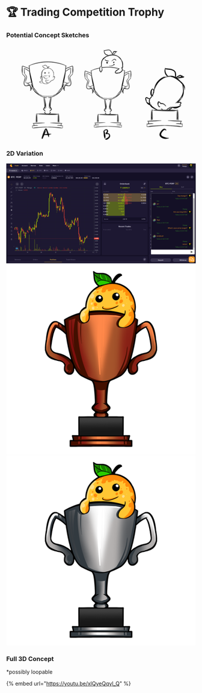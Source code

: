 # 🏆 Trading Competition Trophy

### Potential Concept Sketches

![](<../../.gitbook/assets/image (6).png>)

### 2D Variation

![](<../../.gitbook/assets/image (12) (1).png>)![](<../../.gitbook/assets/image (14) (1).png>)![](<../../.gitbook/assets/image (13) (1).png>)

### Full 3D Concept

\*possibly loopable&#x20;

{% embed url="https://youtu.be/xlQyeQqyl_Q" %}
